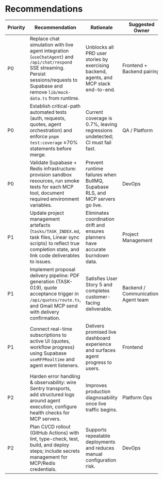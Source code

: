 # Recommendations

| Priority | Recommendation | Rationale | Suggested Owner |
|----------|----------------|-----------|-----------------|
| P0 | Replace chat simulation with live agent integration (`useChatAgent`) and `/api/chat/respond` SSE streaming. Persist sessions/requests to Supabase and remove `lib/mock-data.ts` from runtime. | Unblocks all PRD user stories by exercising backend, agents, and MCP stack end-to-end. | Frontend + Backend pairing |
| P0 | Establish critical-path automated tests (auth, requests, quotes, agent orchestration) and enforce `pnpm test:coverage` ≥70% statements before merge. | Current coverage is 0.7%, leaving regressions undetected; CI must fail fast. | QA / Platform |
| P0 | Validate Supabase + Redis infrastructure: provision sandbox resources, run smoke tests for each MCP tool, document required environment variables. | Prevent runtime failures when BullMQ, Supabase RLS, and MCP servers go live. | DevOps |
| P1 | Update project management artefacts (`tasks/TASK_INDEX.md`, task files, Linear sync scripts) to reflect true completion state, and link code deliverables to issues. | Eliminates coordination drift and ensures planners have accurate burndown data. | Project Management |
| P1 | Implement proposal delivery pipeline: PDF generation (TASK-019), quote acceptance trigger in `/api/quotes/route.ts`, and Gmail MCP send with delivery confirmation. | Satisfies User Story 5 and completes customer-facing deliverable. | Backend / Communications Agent team |
| P1 | Connect real-time subscriptions to active UI (quotes, workflow progress) using Supabase `useRFPRealtime` and agent event listeners. | Delivers promised live dashboard experience and surfaces agent progress to users. | Frontend |
| P2 | Harden error handling & observability: wire Sentry transports, add structured logs around agent execution, configure health checks for MCP servers. | Improves production diagnosability once live traffic begins. | Platform Ops |
| P2 | Plan CI/CD rollout (GitHub Actions) with lint, type-check, test, build, and deploy steps; include secrets management for MCP/Redis credentials. | Supports repeatable deployments and reduces manual configuration risk. | DevOps |
